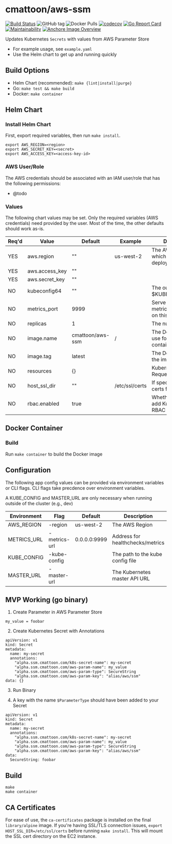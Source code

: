 cmattoon/aws-ssm
================

[![Build Status](https://travis-ci.org/cmattoon/aws-ssm.svg?branch=master)](https://travis-ci.org/cmattoon/aws-ssm)
![GitHub tag](https://img.shields.io/github/tag/cmattoon/aws-ssm.svg)
![Docker Pulls](https://img.shields.io/docker/pulls/cmattoon/aws-ssm.svg)
[![codecov](https://codecov.io/gh/cmattoon/aws-ssm/branch/master/graph/badge.svg)](https://codecov.io/gh/cmattoon/aws-ssm)
[![Go Report Card](https://goreportcard.com/badge/github.com/cmattoon/aws-ssm)](https://goreportcard.com/report/github.com/cmattoon/aws-ssm)
[![Maintainability](https://api.codeclimate.com/v1/badges/764dddb334f5dc9fb986/maintainability)](https://codeclimate.com/github/cmattoon/aws-ssm/maintainability)
[![Anchore Image Overview](https://anchore.io/service/badges/image/7d144c4a4e096c3f87c563080ea1279aed19e718ccdf12a6b7436e086090d3b3)](https://anchore.io/image/dockerhub/cmattoon%2Faws-ssm%3Alatest)


Updates Kubernetes `Secrets` with values from AWS Parameter Store

 * For example usage, see `example.yaml`
 * Use the Helm chart to get up and running quickly

Build Options
-------------

  * Helm Chart (recommended): `make {lint|install|purge}`
  * Go: `make test && make build`
  * Docker: `make container`


Helm Chart
----------

### Install Helm Chart

First, export required variables, then run `make install`.


    export AWS_REGION=<region>
    export AWS_SECRET_KEY=<secret>
    export AWS_ACCESS_KEY=<access-key-id>


### AWS User/Role

The AWS credentials should be associated with an IAM user/role that has the following permissions:

  - @todo
  

### Values

The following chart values may be set. Only the required variables (AWS credentials) need provided by the user. Most of the time, the other
defaults should work as-is.


| Req'd | Value          | Default          | Example                     | Description                                                      |
|-------|----------------|------------------|-----------------------------|------------------------------------------------------------------|
| YES   | aws.region     | ""               | us-west-2                   | The AWS region in which the Pod is deployed                      |
| YES   | aws.access_key | ""               |                             |                                                                  |
| YES   | aws.secret_key | ""               |                             |                                                                  |
| NO    | kubeconfig64   | ""               | <string>                    | The output of `$(cat $KUBE_CONFIG | base64)`. Stored as a Secret |
| NO    | metrics_port   | 9999             | <int>                       | Serve metrics/healthchecks on this port                          |
| NO    | replicas       | 1                | <int>                       | The number of Pods                                               |
| NO    | image.name     | cmattoon/aws-ssm | <docker-repo>/<image-name>  | The Docker image to use for the Pod container                    |
| NO    | image.tag      | latest           | <docker-tag>                | The Docker tag for the image                                     |
| NO    | resources      | {}               | <dict>                      | Kubernetes Resource Requests/Limits                              |
| NO    | host_ssl_dir   | ""               | /etc/ssl/certs              | If specified, mounts certs from the host.                        |
| NO    | rbac.enabled   | true             | <bool>                      | Whether or not to add Kubernetes RBAC stuff                      |


Docker Container
----------------

### Build

Run `make container` to build the Docker image


Configuration
-------------

The following app config values can be provided via environment variables or CLI flags.
CLI flags take precdence over environment variables.

A KUBE_CONFIG and MASTER_URL are only necessary when running outside of the cluster (e.g., dev)

| Environment | Flag         | Default        | Description                      |
|-------------|--------------|----------------|----------------------------------|
| AWS_REGION  | -region      | us-west-2      | The AWS Region                   |
| METRICS_URL | -metrics-url | 0.0.0.0:9999   | Address for healthchecks/metrics | 
| KUBE_CONFIG | -kube-config |                | The path to the kube config file |
| MASTER_URL  | -master-url  |                | The Kubernetes master API URL    |


MVP Working (go binary)
-----------------------
1. Create Parameter in AWS Parameter Store

`my_value = foobar`

2. Create Kubernetes Secret with Annotations

```
apiVersion: v1
kind: Secret
metadata:
  name: my-secret
  annotations:
    "alpha.ssm.cmattoon.com/k8s-secret-name": my-secret
    "alpha.ssm.cmattoon.com/aws-param-name": my_value
    "alpha.ssm.cmattoon.com/aws-param-type": SecureString
    "alpha.ssm.cmattoon.com/aws-param-key": "alias/aws/ssm"
data: {}
```

3. Run Binary 

4. A key with the name `$ParameterType` should have been added to your Secret


```
apiVersion: v1
kind: Secret
metadata:
  name: my-secret
  annotations:
    "alpha.ssm.cmattoon.com/k8s-secret-name": my-secret
    "alpha.ssm.cmattoon.com/aws-param-name": my_value
    "alpha.ssm.cmattoon.com/aws-param-type": SecureString
    "alpha.ssm.cmattoon.com/aws-param-key": "alias/aws/ssm"
data:
  SecureString: foobar
```


Build
-----

    make
    make container


CA Certificates
---------------

For ease of use, the `ca-certificates` package is installed on the final `library/alpine` image. If you're having SSL/TLS
connection issues, `export HOST_SSL_DIR=/etc/ssl/certs` before running `make install`. This will mount the SSL cert directory
on the EC2 instance.